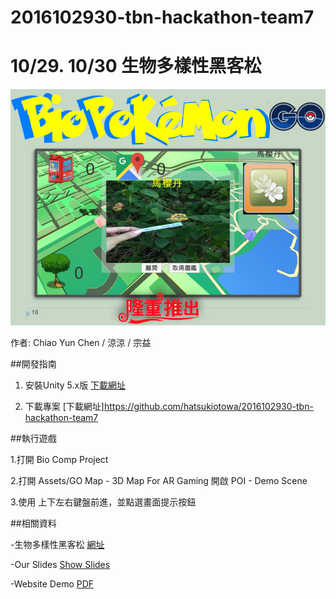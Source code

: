# 2016102930-tbn-hackathon-team7

# 10/29. 10/30 生物多樣性黑客松  

![](./生物寶可夢比賽用_PPT.001.jpg)

作者: Chiao Yun Chen / 涼涼 / 宗益

##開發指南

1. 安裝Unity 5.x版 [下載網址](https://unity3d.com)

2. 下載專案 [下載網址]https://github.com/hatsukiotowa/2016102930-tbn-hackathon-team7

##執行遊戲

1.打開 Bio Comp Project

2.打開 Assets/GO Map - 3D Map For AR Gaming 開啟 POI - Demo Scene

3.使用 上下左右鍵盤前進，並點選畫面提示按鈕



##相關資料

-生物多樣性黑客松 [網址](http://promo.tbn.org.tw/Home/hackathon)

-Our Slides [Show Slides](#)

-Website Demo [PDF](#)
